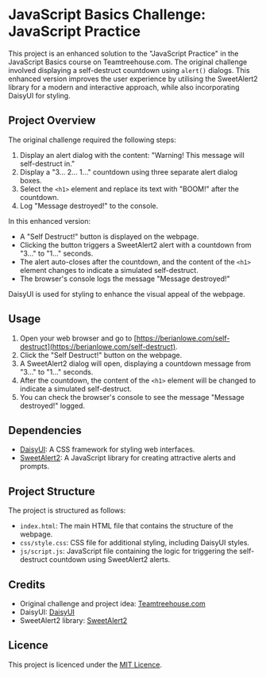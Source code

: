 # JavaScript Basics Challenge: JavaScript Practice

This project is an enhanced solution to the "JavaScript Practice" in the JavaScript Basics course on Teamtreehouse.com. The original challenge involved displaying a self-destruct countdown using `alert()` dialogs. This enhanced version improves the user experience by utilising the SweetAlert2 library for a modern and interactive approach, while also incorporating DaisyUI for styling.

## Project Overview

The original challenge required the following steps:

1. Display an alert dialog with the content: "Warning! This message will self-destruct in."
2. Display a "3... 2... 1..." countdown using three separate alert dialog boxes.
3. Select the `<h1>` element and replace its text with "BOOM!" after the countdown.
4. Log "Message destroyed!" to the console.

In this enhanced version:

- A "Self Destruct!" button is displayed on the webpage.
- Clicking the button triggers a SweetAlert2 alert with a countdown from "3..." to "1..." seconds.
- The alert auto-closes after the countdown, and the content of the `<h1>` element changes to indicate a simulated self-destruct.
- The browser's console logs the message "Message destroyed!"

DaisyUI is used for styling to enhance the visual appeal of the webpage.

## Usage

1. Open your web browser and go to [https://berianlowe.com/self-destruct](https://berianlowe.com/self-destruct).
2. Click the "Self Destruct!" button on the webpage.
3. A SweetAlert2 dialog will open, displaying a countdown message from "3..." to "1..." seconds.
4. After the countdown, the content of the `<h1>` element will be changed to indicate a simulated self-destruct.
5. You can check the browser's console to see the message "Message destroyed!" logged.

## Dependencies

- [DaisyUI](https://daisyui.com/): A CSS framework for styling web interfaces.
- [SweetAlert2](https://sweetalert2.github.io/): A JavaScript library for creating attractive alerts and prompts.

## Project Structure

The project is structured as follows:

- `index.html`: The main HTML file that contains the structure of the webpage.
- `css/style.css`: CSS file for additional styling, including DaisyUI styles.
- `js/script.js`: JavaScript file containing the logic for triggering the self-destruct countdown using SweetAlert2 alerts.

## Credits

- Original challenge and project idea: [Teamtreehouse.com](https://teamtreehouse.com/)
- DaisyUI: [DaisyUI](https://daisyui.com/)
- SweetAlert2 library: [SweetAlert2](https://sweetalert2.github.io/)

## Licence

This project is licenced under the [MIT Licence](LICENCE).
